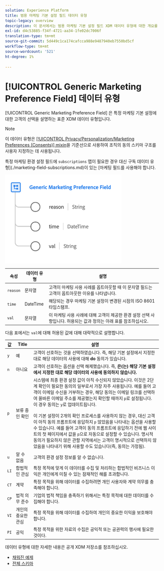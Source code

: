 ```yaml
---
solution: Experience Platform
title: 범용 마케팅 기본 설정 필드 데이터 유형
topic-legacy: overview
description: 이 문서에서는 범용 마케팅 기본 설정 필드 XDM 데이터 유형에 대한 개요를 제공합니다.
exl-id: d4c53885-f34f-4721-aa34-1fe02dc7006f
translation-type: tm+mt
source-git-commit: 5d449c1ca174cafcca988e9487940eb7550bd5cf
workflow-type: tm+mt
source-wordcount: '521'
ht-degree: 1%

---
```


# [!UICONTROL Generic Marketing Preference Field] 데이터 유형

[!UICONTROL Generic Marketing Preference Field] 은 특정 마케팅 기본 설정에 대한 고객의 선택을 설명하는 표준 XDM 데이터 유형입니다.

>[!NOTE]
>
>이 데이터 유형은 [[!UICONTROL Privacy/Personalization/Marketing Preferences (Consents)] mixin](../mixins/profile/consents.md)을 기준선으로 사용하여 조직의 동의 스키마 구조를 사용자 지정하는 데 사용됩니다.
>
>특정 마케팅 환경 설정 필드에 `subscriptions` 맵이 필요한 경우 대신 구독 데이터 유형](./marketing-field-subscriptions.md)이 있는 [마케팅 필드를 사용해야 합니다.

![](../images/data-types/marketing-field.png)

| 속성 | 데이터 유형 | 설명 |
| --- | --- | --- |
| `reason` | 문자열 | 고객이 마케팅 사용 사례를 옵트아웃할 때 이 문자열 필드는 고객이 옵트아웃한 이유를 나타냅니다. |
| `time` | DateTime | 해당되는 경우 마케팅 기본 설정이 변경된 시점의 ISO 8601 타임스탬프. |
| `val` | 문자열 | 이 마케팅 사용 사례에 대해 고객이 제공한 환경 설정 선택 사항입니다. 허용되는 값과 정의는 아래 표를 참조하십시오. |

다음 표에서는 `val`에 대해 허용된 값에 대해 대략적으로 설명합니다.

| 값 | Title | 설명 |
| --- | --- | --- |
| `y` | 예 | 고객이 선호하는 것을 선택하였습니다. 즉, 해당 기본 설정에서 지정한 대로 해당 데이터의 사용에 대해 **do** 동의가 있습니다. |
| `n` | 아니요 | 고객이 선호하는 옵션을 선택 해제했습니다. 즉, **은(는) 해당 기본 설정에서 지정한 대로 해당 데이터의 사용에 동의하지 않습니다.** |
| `p` | 보류 중인 확인 | 시스템에 최종 환경 설정 값이 아직 수신되지 않았습니다. 이것은 2단계 확인이 필요한 동의의 일부로서 가장 자주 사용됩니다. 예를 들어 고객이 이메일 수신을 거부하는 경우, 해당 동의는 이메일 링크를 선택하여 올바른 이메일 주소를 제공했는지 확인할 때까지 `p`로 설정됩니다. 이 경우 동의는 `y`로 업데이트됩니다.<br><br>이 기본 설정이 2개의 확인 프로세스를 사용하지 않는 경우, 대신 고객이 아직 동의 프롬프트에 응답하지  `p` 않았음을 나타내는 옵션을 사용할 수 있습니다. 예를 들어 고객이 동의 프롬프트에 응답하기 전에 웹 사이트의 첫 페이지에서 값을 `p`으로 자동으로 설정할 수 있습니다. 명시적 동의가 필요하지 않은 관할 지역에서는 고객이 명시적으로 선택하지 않았음을 나타내기 위해 사용할 수도 있습니다(즉, 동의는 가정됨). |
| `u` | 알 수 없음 | 고객의 환경 설정 정보를 알 수 없습니다. |
| `LI` | 합법적인 관심 | 특정 목적에 맞게 이 데이터를 수집 및 처리하는 합법적인 비즈니스 이익은 개인에게 미칠 수 있는 잠재적인 해를 초과합니다. |
| `CT` | 계약 | 특정 목적을 위해 데이터를 수집하려면 개인 사용자와 계약 의무를 충족해야 합니다. |
| `CP` | 법적 의무 준수 | 기업의 법적 책임을 충족하기 위해서는 특정 목적에 대한 데이터를 수집해야 합니다. |
| `VI` | 개인의 중요한 관심 | 특정 목적을 위해 데이터를 수집하여 개인의 중요한 이익을 보호해야 합니다. |
| `PI` | 공익 | 특정 목적을 위한 자료의 수집은 공익적 또는 공권력의 행사에 필요한 것이다. |

데이터 유형에 대한 자세한 내용은 공개 XDM 저장소를 참조하십시오.

* [채워진 예제](https://github.com/adobe/xdm/blob/master/components/datatypes/consent/marketing-field-basic.example.1.json)
* [전체 스키마](https://github.com/adobe/xdm/blob/master/components/datatypes/consent/marketing-field-basic.schema.json)
